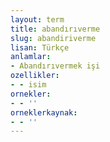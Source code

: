 ```yaml
---
layout: term
title: abandırıverme
slug: abandiriverme
lisan: Türkçe
anlamlar:
- Abandırıvermek işi
ozellikler:
- - isim
ornekler:
- - ''
orneklerkaynak:
- - ''
---
```

